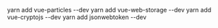 yarn add vue-particles --dev
yarn add vue-web-storage --dev
yarn add vue-cryptojs --dev
yarn add jsonwebtoken --dev
